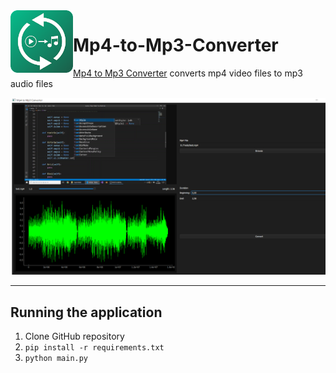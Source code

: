 <img src="images/icon.png" align="left" alt="logo" height="100"/>

# Mp4-to-Mp3-Converter

[Mp4 to Mp3 Converter]() converts mp4 video files to mp3 audio files

![ScreenShot](images/screenshot.png)

<hr>


## Running the application

1) Clone GitHub repository
2) ```pip install -r requirements.txt```
3) ```python main.py```